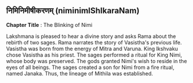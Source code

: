 ## निमिनिमीषीकरणम् (niminimIShIkaraNam)
**Chapter Title** : The Blinking of Nimi

Lakshmana is pleased to hear a divine story and asks Rama about the rebirth of two sages. Rama narrates the story of Vasistha's previous life. Vasistha was born from the energy of Mitra and Varuna. King Ikshvaku chose Vasistha as his priest. The sages performed a ritual for King Nimi, whose body was preserved. The gods granted Nimi's wish to reside in the eyes of all beings. The sages created a son for Nimi from a fire ritual, named Janaka. Thus, the lineage of Mithila was established.